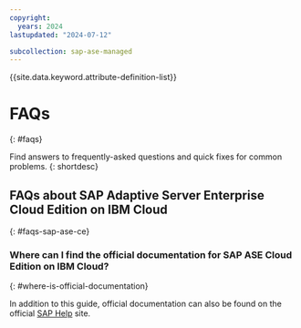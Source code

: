 ```yaml
---
copyright:
  years: 2024
lastupdated: "2024-07-12"

subcollection: sap-ase-managed
---
```


{{site.data.keyword.attribute-definition-list}}

# FAQs
{: #faqs}

Find answers to frequently-asked questions and quick fixes for common problems.
{: shortdesc}

## FAQs about SAP Adaptive Server Enterprise Cloud Edition on IBM Cloud
{: #faqs-sap-ase-ce}

### Where can I find the official documentation for SAP ASE Cloud Edition on IBM Cloud?
{: #where-is-official-documentation}

In addition to this guide, official documentation can also be found on the official [SAP Help](https://help.sap.com/docs/ASE_CLOUD_IBM?state=TEST) site.
